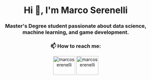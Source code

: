 <h1 align="center">Hi 👋, I'm Marco Serenelli</h1>
<h3 align="center">Master's Degree student passionate about data science, machine learning, and game development.</h3>

<h3 align="center">📫 How to reach me: </h3>
<p align="center">
<a href="https://linkedin.com/in/marco-serenelli" target="blank"><img align="center" src="https://www.svgrepo.com/show/448234/linkedin.svg" alt="marcoserenelli" height="60" width="70" /></a>
<a href="mailto:marco.serenelli00@gmail.com" target="blank"><img align="center" src="https://www.svgrepo.com/show/452057/mail.svg" alt="marcoserenelli" height="60" width="70" /></a>
</p>
